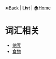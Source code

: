 [⬅️Back](../README.md) | **List** | [🏠Home](../README.md)

# 词汇相关

- [缩写](abbreviations.md)
- [食物](foods.md)